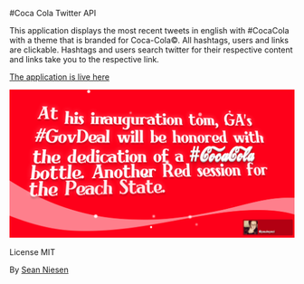#Coca Cola Twitter API

This application displays the most recent tweets in english with #CocaCola with a theme that is branded for Coca-Cola&#169;. All hashtags, users and links are clickable. Hashtags and users search twitter for their respective content and links take you to the respective link.

[The application is live here](https://coca-cola-twitter.herokuapp.com/)

![image](/app/assets/images/screenshot.png)

License
MIT

By [Sean Niesen](http://seanniesen.com)



